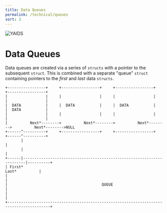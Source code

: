 ```yaml
---
title: Data Queues
permalink: /technical/queues
sort: 3
---
```

![YAIDS](/yaids.png)
# Data Queues

Data queues are created via a series of `structs` with a pointer to the subsequent `struct`. This is combined with a separate "queue" `struct` containing pointers to the *first* and *last* data `structs`.
```
+-----------------+     +-----------------+     +-----------------+     +-----------------+
|                 |     |                 |     |                 |     |                 |
|  DATA           |     |  DATA           |     |  DATA           |     |  DATA           |
|                 |     |                 |     |                 |     |                 |
|          Next*-------->          Next*-------->          Next*-------->          Next*-------->NULL
+------^----------+     +-----------------+     +-----------------+     +------^----------+
       |                                                                       |
       |                                                                       |
+------|-----------------------------------------------------------------------|----------+
| First*                                                                   Last*          |
|                                                                                         |
|                                          QUEUE                                          |
|                                                                                         |
+-----------------------------------------------------------------------------------------+

```

